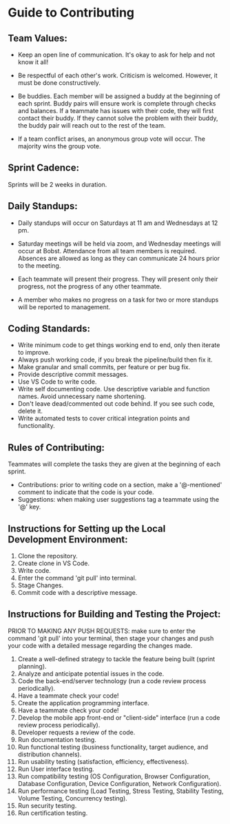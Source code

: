 # Guide to Contributing

## Team Values:
- Keep an open line of communication. It's okay to ask for help and not know it all!

- Be respectful of each other's work. Criticism is welcomed. However, it must be done constructively.

- Be buddies. Each member will be assigned a buddy at the beginning of each sprint. Buddy pairs will ensure work is complete through checks and balances. If a teammate has issues with their code, they will first contact their buddy. If they cannot solve the problem with their buddy, the buddy pair will reach out to the rest of the team.

- If a team conflict arises, an anonymous group vote will occur. The majority wins the group vote.

## Sprint Cadence:
Sprints will be 2 weeks in duration.

## Daily Standups:
- Daily standups will occur on Saturdays at 11 am and Wednesdays at 12 pm. 

- Saturday meetings will be held via zoom, and Wednesday meetings will occur at Bobst. Attendance from all team members is required. Absences are allowed as long as they can communicate 24 hours prior to the meeting.

- Each teammate will present their progress. They will present only their progress, not the progress of any other teammate. 

- A member who makes no progress on a task for two or more standups will be reported to management.

## Coding Standards:
- Write minimum code to get things working end to end, only then iterate to improve.
- Always push working code, if you break the pipeline/build then fix it.
- Make granular and small commits, per feature or per bug fix.
- Provide descriptive commit messages.
- Use VS Code to write code.
- Write self documenting code. Use descriptive variable and function names. Avoid unnecessary name shortening.
- Don't leave dead/commented out code behind. If you see such code, delete it.
- Write automated tests to cover critical integration points and functionality.

## Rules of Contributing:
Teammates will complete the tasks they are given at the beginning of each sprint.

- Contributions: prior to writing code on a section, make a '@-mentioned' comment to indicate that the code is your code.
- Suggestions: when making user suggestions tag a teammate using the '@' key.


## Instructions for Setting up the Local Development Environment:
1. Clone the repository.
2. Create clone in VS Code.
3. Write code.
4. Enter the command 'git pull' into terminal.
5. Stage Changes.
6. Commit code with a descriptive message.

## Instructions for Building and Testing the Project:

PRIOR TO MAKING ANY PUSH REQUESTS: make sure to enter the command 'git pull' into your terminal, then stage your changes and push your code with a detailed message regarding the changes made.

1. Create a well-defined strategy to tackle the feature being built (sprint planning).
2. Analyze and anticipate potential issues in the code.
3. Code the back-end/server technology (run a code review process periodically).
4. Have a teammate check your code!
5. Create the application programming interface.
6. Have a teammate check your code!
7. Develop the mobile app front-end or "client-side" interface (run a code review process periodically).
8. Developer requests a review of the code.
9. Run documentation testing.
10. Run functional testing (business functionality, target audience, and distribution channels).
11. Run usability testing (satisfaction, efficiency, effectiveness).
12. Run User interface testing.
13. Run compatibility testing (OS Configuration, Browser Configuration, Database Configuration, Device Configuration, Network Configuration).
14. Run performance testing (Load Testing, Stress Testing, Stability Testing, Volume Testing, Concurrency testing).
15. Run security testing.
16. Run certification testing.